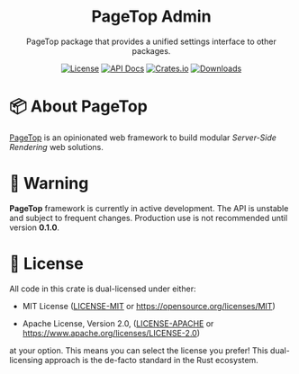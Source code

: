 <div align="center">

<h1>PageTop Admin</h1>

<p>PageTop package that provides a unified settings interface to other packages.</p>

[![License](https://img.shields.io/badge/license-MIT%2FApache-blue.svg?style=for-the-badge)](#-license)
[![API Docs](https://img.shields.io/docsrs/pagetop-admin?label=API%20Docs&style=for-the-badge&logo=Docs.rs)](https://docs.rs/pagetop-admin)
[![Crates.io](https://img.shields.io/crates/v/pagetop-admin.svg?style=for-the-badge&logo=ipfs)](https://crates.io/crates/pagetop-admin)
[![Downloads](https://img.shields.io/crates/d/pagetop-admin.svg?style=for-the-badge&logo=transmission)](https://crates.io/crates/pagetop-admin)

</div>

# 📦 About PageTop

[PageTop](https://docs.rs/pagetop) is an opinionated web framework to build modular *Server-Side
Rendering* web solutions.


# 🚧 Warning

**PageTop** framework is currently in active development. The API is unstable and subject to
frequent changes. Production use is not recommended until version **0.1.0**.


# 📜 License

All code in this crate is dual-licensed under either:

  * MIT License
    ([LICENSE-MIT](LICENSE-MIT) or https://opensource.org/licenses/MIT)

  * Apache License, Version 2.0,
    ([LICENSE-APACHE](LICENSE-APACHE) or https://www.apache.org/licenses/LICENSE-2.0)

at your option. This means you can select the license you prefer! This dual-licensing approach is
the de-facto standard in the Rust ecosystem.

